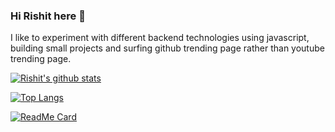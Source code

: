 ### Hi Rishit here 👋

I like to experiment with different backend technologies using javascript, building small projects and surfing github trending page rather than youtube trending page.

[![Rishit's github stats](https://github-readme-stats.vercel.app/api?username=RishitPandey&count_private=true)](https://github.com/RishitPandey/)

[![Top Langs](https://github-readme-stats.vercel.app/api/top-langs/?username=anuraghazra)](https://github.com/RishitPandey/)

[![ReadMe Card](https://github-readme-stats.vercel.app/api/pin/?username=RishitPandey&repo=awesome-config)](https://github.com/RishitPandey/awesome-config)
